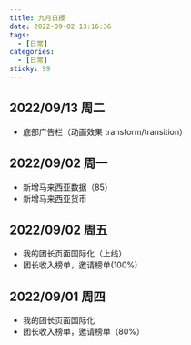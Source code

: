 ```yaml
---
title: 九月日报
date: 2022-09-02 13:16:36
tags:
  - [日常]
categories:
  - [日常]
sticky: 99
---
```


## 2022/09/13 周二

- 底部广告栏（动画效果 transform/transition）

## 2022/09/02 周一

- 新增马来西亚数据（85）
- 新增马来西亚货币

## 2022/09/02 周五

- 我的团长页面国际化（上线）
- 团长收入榜单，邀请榜单(100%)

## 2022/09/01 周四

- 我的团长页面国际化
- 团长收入榜单，邀请榜单（80%）
